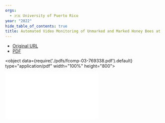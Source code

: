 ```yaml
---
orgs:
  - 🇵🇷 University of Puerto Rico
year: "2022"
hide_table_of_contents: true
title: Automated Video Monitoring of Unmarked and Marked Honey Bees at the Hive Entrance
---
```

- [Original URL](https://www.frontiersin.org/journals/computer-science/articles/10.3389/fcomp.2021.769338/full)
- [PDF](pdfs/fcomp-03-769338.pdf)


<object data={require('./pdfs/fcomp-03-769338.pdf').default} type="application/pdf" width="100%" height="800"></object>

![](pdfs/fcomp-03-769338.pdf)